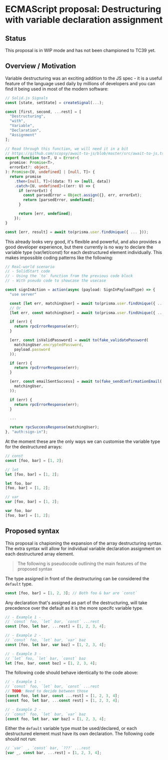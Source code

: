 # ECMAScript proposal: Destructuring with variable declaration assignment

## Status

This proposal is in WIP mode and has not been championed to TC39 yet.

## Overview / Motivation

Variable destructuring was an exciting addition to the JS spec - it is a useful feature of the language used daily by millions of developers and you can find it being used in most of the modern software:

```typescript
// Solid.js Signals
const [state, setState] = createSignal(...);

const [first, second, ...rest] = [
  "Destructuring",
  "with",
  "Variable",
  "Declaration",
  "Assignment"
];

// Read through this function, we will need it in a bit
// https://github.com/scopsy/await-to-js/blob/master/src/await-to-js.ts
export function to<T, U = Error>(
  promise: Promise<T>,
  errorExt?: object,
): Promise<[U, undefined] | [null, T]> {
  return promise
    .then<[null, T]>((data: T) => [null, data])
    .catch<[U, undefined]>((err: U) => {
      if (errorExt) {
        const parsedError = Object.assign({}, err, errorExt);
        return [parsedError, undefined];
      }

      return [err, undefined];
    });
}

const [err, result] = await to(prisma.user.findUnique({ ... }));
```

This already looks very good, it's flexible and powerful, and also provides a good developer experience, but there currently is no way to declare the variable type (var/let/const) for each destructured element individually. This makes impossible coding patterns like the following:

```typescript
// Real-world scenario
// - SolidStart code
// - Using the `to` function from the previous code block
// - With pseudo code to showcase the usecase

const signInAction = action(async (payload: SignInPayloadType) => {
  "use server"

  const [let err, matchingUser] = await to(prisma.user.findUnique({ ... }));
  // Or
  [let err, const matchingUser] = await to(prisma.user.findUnique({ ... }));

  if (err) {
    return rpcErrorResponse(err);
  }

  [err, const isValidPassword] = await to(fake_validatePassword(
    matchingUser.encryptedPassword,
    payload.password
  ));

  if (err) {
    return rpcErrorResponse(err);
  }

  [err, const emailSentSuccess] = await to(fake_sendConfirmationEmail(
    matchingUser,
  ));

  if (err) {
    return rpcErrorResponse(err);
  }

  ...

  return rpcSuccessResponse(matchingUser);
}, "auth:sign-in");
```

At the moment these are the only ways we can customise the variable type for the destructured arrays:

```typescript
// const
const [foo, bar] = [1, 2];

// let
let [foo, bar] = [1, 2];

let foo, bar
[foo, bar] = [1, 2];

// var
var [foo, bar] = [1, 2];

var foo, bar
[foo, bar] = [1, 2];
```

## Proposed syntax

This proposal is chapioning the expansion of the array destructuring syntax. The extra syntax will allow for individual variable declaration assignment on each destructured array element.

> The following is pseudocode outlining the main features of the proposed syntax

The type assigned in front of the destructuring can be considered the `default` type.

```typescript
const [foo, bar] = [1, 2, 3]; // Both foo & bar are `const`
```

Any declaration that's assigned as part of the destructuring, will take precedence over the default as it is the more specifc variable type.

```typescript
// - Example 1 -
// `const` foo, `let` bar, `const` ...rest
const [foo, let bar, ...rest] = [1, 2, 3, 4];

// - Example 2 -
// `const` foo, `let` bar, `var` baz
const [foo, let bar, var baz] = [1, 2, 3, 4];

// - Example 3 -
// `let` foo, `let` bar, `const` baz
let [foo, bar, const baz] = [1, 2, 3, 4];
```

The following code should behave identically to the code above:

```typescript
// - Example 1 -
// `const` foo, `let` bar, `const` ...rest
// TODO: Need to decide between those
[const foo, let bar, const ...rest] = [1, 2, 3, 4];
[const foo, let bar, ...const rest] = [1, 2, 3, 4];

// - Example 2 -
// `const` foo, `let` bar, `var` baz
[const foo, let bar, var baz] = [1, 2, 3, 4];
```

Either the `default` variable type must be used/declared, or each destructured element must have its own declaration. The following code should not run:

```typescript
// `var` _, `const` bar, `???` ...rest
[var _, const bar, ...rest] = [1, 2, 3, 4];
```